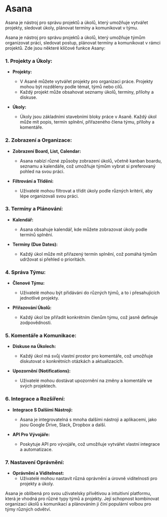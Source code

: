 # Asana

Asana je nástroj pro správu projektů a úkolů, který umožňuje vytvářet projekty, sledovat úkoly, plánovat termíny a komunikovat v týmu.

Asana je nástroj pro správu projektů a úkolů, který umožňuje týmům organizovat práci, sledovat postup, plánovat termíny a komunikovat v rámci projektů. Zde jsou některé klíčové funkce Asany:

### 1. **Projekty a Úkoly:**

- **Projekty:**

  - V Asaně můžete vytvářet projekty pro organizaci práce. Projekty mohou být rozděleny podle témat, týmů nebo cílů.
  - Každý projekt může obsahovat seznamy úkolů, termíny, přílohy a diskuse.

- **Úkoly:**
  - Úkoly jsou základními stavebními bloky práce v Asaně. Každý úkol může mít popis, termín splnění, přiřazeného člena týmu, přílohy a komentáře.

### 2. **Zobrazení a Organizace:**

- **Zobrazení Board, List, Calendar:**

  - Asana nabízí různé způsoby zobrazení úkolů, včetně kanban boardu, seznamu a kalendáře, což umožňuje týmům vybrat si preferovaný pohled na svou práci.

- **Filtrování a Třídění:**
  - Uživatelé mohou filtrovat a třídit úkoly podle různých kritérií, aby lépe organizovali svou práci.

### 3. **Termíny a Plánování:**

- **Kalendář:**

  - Asana obsahuje kalendář, kde můžete zobrazovat úkoly podle termínů splnění.

- **Termíny (Due Dates):**
  - Každý úkol může mít přiřazený termín splnění, což pomáhá týmům udržovat si přehled o prioritách.

### 4. **Správa Týmu:**

- **Členové Týmu:**

  - Uživatelé mohou být přidáváni do různých týmů, a to i přesahujících jednotlivé projekty.

- **Přiřazování Úkolů:**
  - Každý úkol lze přiřadit konkrétním členům týmu, což jasně definuje zodpovědnosti.

### 5. **Komentáře a Komunikace:**

- **Diskuse na Úkolech:**

  - Každý úkol má svůj vlastní prostor pro komentáře, což umožňuje diskutovat o konkrétních otázkách a aktualizacích.

- **Upozornění (Notifications):**
  - Uživatelé mohou dostávat upozornění na změny a komentáře ve svých projektech.

### 6. **Integrace a Rozšíření:**

- **Integrace S Dalšími Nástroji:**

  - Asana je integrovatelná s mnoha dalšími nástroji a aplikacemi, jako jsou Google Drive, Slack, Dropbox a další.

- **API Pro Vývojáře:**
  - Poskytuje API pro vývojáře, což umožňuje vytvářet vlastní integrace a automatizace.

### 7. **Nastavení Oprávnění:**

- **Oprávnění a Viditelnost:**
  - Uživatelé mohou nastavit různá oprávnění a úrovně viditelnosti pro projekty a úkoly.

Asana je oblíbená pro svou uživatelsky přívětivou a intuitivní platformu, která je vhodná pro různé typy týmů a projekty. Její schopnost kombinovat organizaci úkolů s komunikací a plánováním ji činí populární volbou pro týmy různých odvětví.
